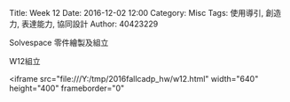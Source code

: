 Title: Week 12
Date: 2016-12-02 12:00
Category: Misc
Tags: 使用導引, 創造力, 表達能力, 協同設計
Author: 40423229

<p>Solvespace 零件繪製及組立<p>

<p>W12組立<p>

<a><iframe src="file:///Y:/tmp/2016fallcadp_hw/w12.html" width="640" height="400" frameborder="0" </iframe><a>